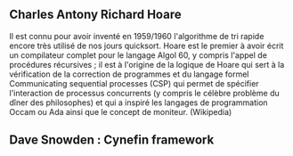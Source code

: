 
## Charles Antony Richard Hoare
Il est connu pour avoir inventé en 1959/1960 l'algorithme de tri rapide encore très utilisé de nos jours quicksort. Hoare est le premier à avoir écrit un compilateur complet pour le langage Algol 60, y compris l'appel de procédures récursives ; il est à l'origine de la logique de Hoare qui sert à la vérification de la correction de programmes et du langage formel Communicating sequential processes (CSP) qui permet de spécifier l'interaction de processus concurrents (y compris le célèbre problème du dîner des philosophes) et qui a inspiré les langages de programmation Occam ou Ada ainsi que le concept de moniteur. (Wikipedia)

## Dave Snowden : Cynefin framework

